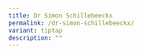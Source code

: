 ```yaml
---
title: Dr Simon Schillebeeckx
permalink: /dr-simon-schillebeeckx/
variant: tiptap
description: ""
---
```

